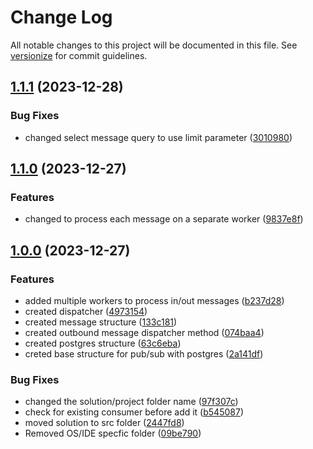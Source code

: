 # Change Log

All notable changes to this project will be documented in this file. See [versionize](https://github.com/versionize/versionize) for commit guidelines.

<a name="1.1.1"></a>
## [1.1.1](https://www.github.com/Beeposts/mirage-queue/releases/tag/v1.1.1) (2023-12-28)

### Bug Fixes

* changed select message query to use limit parameter ([3010980](https://www.github.com/Beeposts/mirage-queue/commit/3010980e2572b565e2c488d61b20d34b2a8e1b47))

<a name="1.1.0"></a>
## [1.1.0](https://www.github.com/Beeposts/mirage-queue/releases/tag/v1.1.0) (2023-12-27)

### Features

* changed to process each message on a separate worker ([9837e8f](https://www.github.com/Beeposts/mirage-queue/commit/9837e8f355c74351f9ca52fa722b8342c4699897))

<a name="1.0.0"></a>
## [1.0.0](https://www.github.com/Beeposts/mirage-queue/releases/tag/v1.0.0) (2023-12-27)

### Features

* added multiple workers to process in/out messages ([b237d28](https://www.github.com/Beeposts/mirage-queue/commit/b237d28c2d92a7a5bcb68a7aac229c9fb4d2b228))
* created dispatcher ([4973154](https://www.github.com/Beeposts/mirage-queue/commit/4973154b33dbe8788990797e257b105b9dd8c561))
* created message structure ([133c181](https://www.github.com/Beeposts/mirage-queue/commit/133c1816d0b833d394ffb559b4c941a0b6401ba6))
* created outbound message dispatcher method ([074baa4](https://www.github.com/Beeposts/mirage-queue/commit/074baa425a0e5b7023e9378df6977217e48580a3))
* created postgres structure ([63c6eba](https://www.github.com/Beeposts/mirage-queue/commit/63c6eba45d2a66d9d41e7366c73d7afe61b9aab8))
* creted base structure for pub/sub with postgres ([2a141df](https://www.github.com/Beeposts/mirage-queue/commit/2a141df49583bfb3dc2a6cf61d33f0592373d9bb))

### Bug Fixes

* changed the solution/project folder name ([97f307c](https://www.github.com/Beeposts/mirage-queue/commit/97f307c2bb7cf845fd00d64ac578dcf7bafe3ade))
* check for existing consumer before add it ([b545087](https://www.github.com/Beeposts/mirage-queue/commit/b545087cca7eea01ab9d9ebe9aebe3f5f5328725))
* moved solution to src folder ([2447fd8](https://www.github.com/Beeposts/mirage-queue/commit/2447fd8babfe2064b0a9b945acff59a43aebb244))
* Removed OS/IDE specfic folder ([09be790](https://www.github.com/Beeposts/mirage-queue/commit/09be790da8b10817b13194ec45721210d773e2ba))

